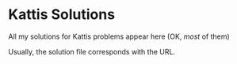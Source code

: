 # Kattis Solutions
All my solutions for Kattis problems appear here
(OK, *most* of them)

Usually, the solution file corresponds with the URL.